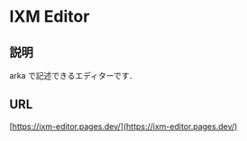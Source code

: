 # IXM Editor

## 説明

arka で記述できるエディターです．

## URL

[https://ixm-editor.pages.dev/](https://ixm-editor.pages.dev/)
